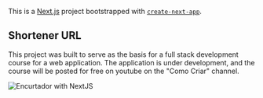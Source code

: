 This is a [Next.js](https://nextjs.org/) project bootstrapped with [`create-next-app`](https://github.com/vercel/next.js/tree/canary/packages/create-next-app).

## Shortener URL

This project was built to serve as the basis for a full stack development course for a web application.
The application is under development, and the course will be posted for free on youtube on the "Como Criar" channel.

![Encurtador with NextJS](https://d4nweg.dm.files.1drv.com/y4mdySJx-GgJv5p3Xe3vqs8xxHGxlXU5MhCAyO-N1l52EQjYgnMFALfHTGf3b5dJd3WDZkrTWJ5_TuBnuGWoXgvY4YiMqDivWhkZPGGTVnWtqKjlUacisUWt-Pb6PwHcisIlbVg89a42e7SWv9Msl9ifoNfQZvIotFXnCcT6aHTdnzOFhFYSqya4V1Tw0E8CjMgvVjczleGpo5Lx1NoFafhDQ/encurtadorNextJS.gif?psid=1)